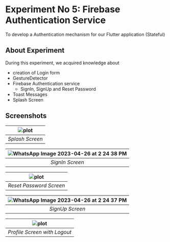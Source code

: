 # Experiment No 5: Firebase Authentication Service

To develop a Authentication mechanism for our Flutter application (Stateful)

## About Experiment

During this experiment, we acquired knowledge about
* creation of Login form
* GestureDetector
* Firebase Authentication service
  * SignIn, SignUp and Reset Password
* Toast Messages
* Splash Screen 

## Screenshots

|![plot](./assets/screenshots/screenshot_1.png?raw=true) |
|:--:|
| *Splash Screen* |

| ![WhatsApp Image 2023-04-26 at 2 24 38 PM](https://user-images.githubusercontent.com/78201104/234524241-bc06e904-587b-4603-93a2-b044c708db3d.jpeg)|
|:--:|
| *SignIn Screen* |

|![plot](./assets/screenshots/screenshot_3.png?raw=true) |
|:--:|
| *Reset Password Screen* |

| ![WhatsApp Image 2023-04-26 at 2 24 37 PM](https://user-images.githubusercontent.com/78201104/234524732-476b5078-d904-4bee-8437-55ea65cf4312.jpeg)|
|:--:|
| *SignUp Screen* |

|![plot](./assets/screenshots/screenshot_5.png?raw=true) |
|:--:|
| *Profile Screen with Logout* |
